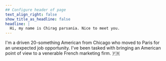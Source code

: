 ```yaml
---
## Configure header of page
text_align_right: false
show_title_as_headline: false
headline: |
  Hi, my name is Chirag parsania. Nice to meet you.
---
```


<!-- this is a subheadline -->
I'm a driven 20-something American from Chicago who moved to Paris for an unexpected job opportunity. I've been tasked with bringing an American point of view to a venerable French marketing firm. :fr:

